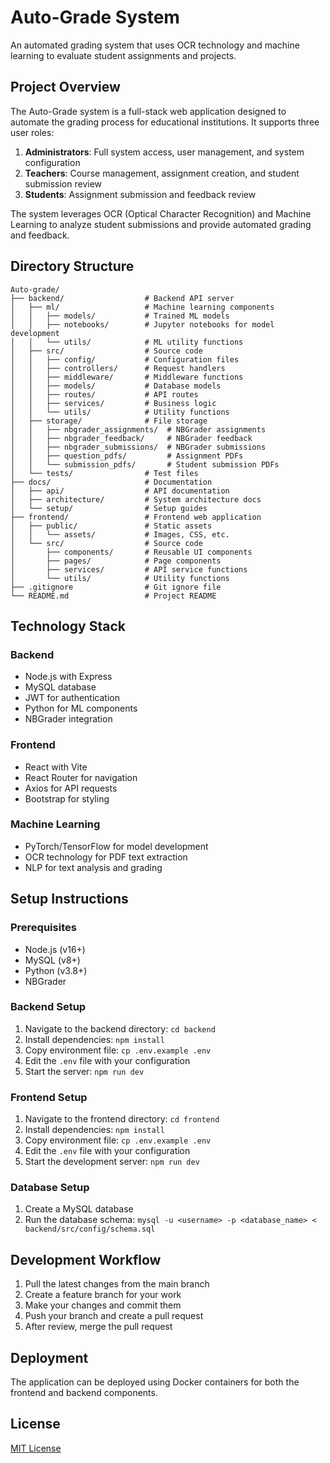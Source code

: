 # Auto-Grade System

An automated grading system that uses OCR technology and machine learning to evaluate student assignments and projects.

## Project Overview

The Auto-Grade system is a full-stack web application designed to automate the grading process for educational institutions. It supports three user roles:

1. **Administrators**: Full system access, user management, and system configuration
2. **Teachers**: Course management, assignment creation, and student submission review
3. **Students**: Assignment submission and feedback review

The system leverages OCR (Optical Character Recognition) and Machine Learning to analyze student submissions and provide automated grading and feedback.

## Directory Structure

```
Auto-grade/
├── backend/                  # Backend API server
│   ├── ml/                   # Machine learning components
│   │   ├── models/           # Trained ML models
│   │   ├── notebooks/        # Jupyter notebooks for model development
│   │   └── utils/            # ML utility functions
│   ├── src/                  # Source code
│   │   ├── config/           # Configuration files
│   │   ├── controllers/      # Request handlers
│   │   ├── middleware/       # Middleware functions
│   │   ├── models/           # Database models
│   │   ├── routes/           # API routes
│   │   ├── services/         # Business logic
│   │   └── utils/            # Utility functions
│   ├── storage/              # File storage
│   │   ├── nbgrader_assignments/  # NBGrader assignments
│   │   ├── nbgrader_feedback/     # NBGrader feedback
│   │   ├── nbgrader_submissions/  # NBGrader submissions
│   │   ├── question_pdfs/         # Assignment PDFs
│   │   └── submission_pdfs/       # Student submission PDFs
│   └── tests/                # Test files
├── docs/                     # Documentation
│   ├── api/                  # API documentation
│   ├── architecture/         # System architecture docs
│   └── setup/                # Setup guides
├── frontend/                 # Frontend web application
│   ├── public/               # Static assets
│   │   └── assets/           # Images, CSS, etc.
│   └── src/                  # Source code
│       ├── components/       # Reusable UI components
│       ├── pages/            # Page components
│       ├── services/         # API service functions
│       └── utils/            # Utility functions
├── .gitignore                # Git ignore file
└── README.md                 # Project README
```

## Technology Stack

### Backend
- Node.js with Express
- MySQL database
- JWT for authentication
- Python for ML components
- NBGrader integration

### Frontend
- React with Vite
- React Router for navigation
- Axios for API requests
- Bootstrap for styling

### Machine Learning
- PyTorch/TensorFlow for model development
- OCR technology for PDF text extraction
- NLP for text analysis and grading

## Setup Instructions

### Prerequisites
- Node.js (v16+)
- MySQL (v8+)
- Python (v3.8+)
- NBGrader

### Backend Setup
1. Navigate to the backend directory: `cd backend`
2. Install dependencies: `npm install`
3. Copy environment file: `cp .env.example .env`
4. Edit the `.env` file with your configuration
5. Start the server: `npm run dev`

### Frontend Setup
1. Navigate to the frontend directory: `cd frontend`
2. Install dependencies: `npm install`
3. Copy environment file: `cp .env.example .env`
4. Edit the `.env` file with your configuration
5. Start the development server: `npm run dev`

### Database Setup
1. Create a MySQL database
2. Run the database schema: `mysql -u <username> -p <database_name> < backend/src/config/schema.sql`

## Development Workflow

1. Pull the latest changes from the main branch
2. Create a feature branch for your work
3. Make your changes and commit them
4. Push your branch and create a pull request
5. After review, merge the pull request

## Deployment

The application can be deployed using Docker containers for both the frontend and backend components.

## License

[MIT License](LICENSE)